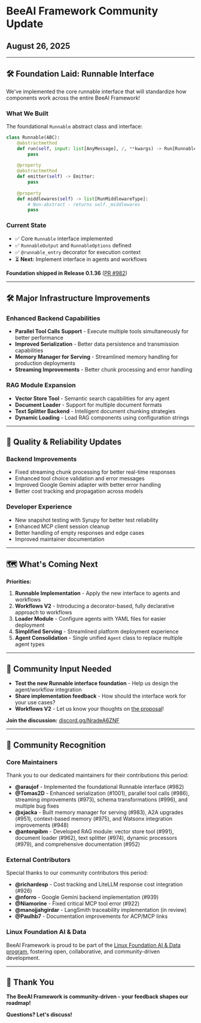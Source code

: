 # BeeAI Framework Community Update

## August 26, 2025

---

## 🛠️ Foundation Laid: Runnable Interface

We've implemented the core runnable interface that will standardize how components work across the entire BeeAI Framework!

### What We Built

The foundational `Runnable` abstract class and interface:

```python
class Runnable(ABC):
    @abstractmethod
    def run(self, input: list[AnyMessage], /, **kwargs) -> Run[RunnableOutput]:
        pass
    
    @property
    @abstractmethod
    def emitter(self) -> Emitter:
        pass
        
    @property
    def middlewares(self) -> list[RunMiddlewareType]:
        # Non-abstract - returns self._middlewares
        pass
```

### Current State

- ✅ Core `Runnable` interface implemented
- ✅ `RunnableOutput` and `RunnableOptions` defined
- ✅ `@runnable_entry` decorator for execution context
- ⏳ **Next:** Implement interface in agents and workflows

**Foundation shipped in Release 0.1.36** ([PR #982](https://github.com/i-am-bee/beeai-framework/pull/982))

---

## 🛠️ Major Infrastructure Improvements

### Enhanced Backend Capabilities
- **Parallel Tool Calls Support** - Execute multiple tools simultaneously for better performance
- **Improved Serialization** - Better data persistence and transmission capabilities  
- **Memory Manager for Serving** - Streamlined memory handling for production deployments
- **Streaming Improvements** - Better chunk processing and error handling

### RAG Module Expansion
- **Vector Store Tool** - Semantic search capabilities for any agent
- **Document Loader** - Support for multiple document formats
- **Text Splitter Backend** - Intelligent document chunking strategies
- **Dynamic Loading** - Load RAG components using configuration strings

---

## 🔧 Quality & Reliability Updates

### Backend Improvements
- Fixed streaming chunk processing for better real-time responses
- Enhanced tool choice validation and error messages
- Improved Google Gemini adapter with better error handling
- Better cost tracking and propagation across models

### Developer Experience
- New snapshot testing with Syrupy for better test reliability
- Enhanced MCP client session cleanup
- Better handling of empty responses and edge cases
- Improved maintainer documentation

---

## 🗺️ What's Coming Next

**Priorities:**
1. **Runnable Implementation** - Apply the new interface to agents and workflows
2. **Workflows V2** - Introducing a decorator-based, fully declarative approach to workflows
3. **Loader Module** - Configure agents with YAML files for easier deployment
4. **Simplified Serving** - Streamlined platform deployment experience  
5. **Agent Consolidation** - Single unified `Agent` class to replace multiple agent types

---

## 💬 Community Input Needed

- **Test the new Runnable interface foundation** - Help us design the agent/workflow integration
- **Share implementation feedback** - How should the interface work for your use cases?
- **Workflows V2** - Let us know your thoughts on [the proposal](https://github.com/i-am-bee/beeai-framework/discussions/1005)!

**Join the discussion:** [discord.gg/NradeA6ZNF](https://discord.gg/NradeA6ZNF)

---

## 🙏 Community Recognition

### Core Maintainers
Thank you to our dedicated maintainers for their contributions this period:
- **@araujof** - Implemented the foundational Runnable interface (#982)
- **@Tomas2D** - Enhanced serialization (#1001), parallel tool calls (#986), streaming improvements (#973), schema transformations (#996), and multiple bug fixes
- **@xjacka** - Built memory manager for serving (#983), A2A upgrades (#951), context-based memory (#975), and Watsonx integration improvements (#948)
- **@antonpibm** - Developed RAG module: vector store tool (#991), document loader (#962), text splitter (#974), dynamic processors (#979), and comprehensive documentation (#952)

### External Contributors
Special thanks to our community contributors this period:
- **@richardesp** - Cost tracking and LiteLLM response cost integration (#926)
- **@nforro** - Google Gemini backend implementation (#939)
- **@Niamorine** - Fixed critical MCP tool error (#922)
- **@manojjahgirdar** - LangSmith traceability implementation (in review)
- **@Paulhb7** - Documentation improvements for ACP/MCP links

### Linux Foundation AI & Data
BeeAI Framework is proud to be part of the [Linux Foundation AI & Data program](https://lfaidata.foundation/projects/), fostering open, collaborative, and community-driven development.

---

## 🙏 Thank You

**The BeeAI Framework is community-driven - your feedback shapes our roadmap!**

**Questions? Let's discuss!**

